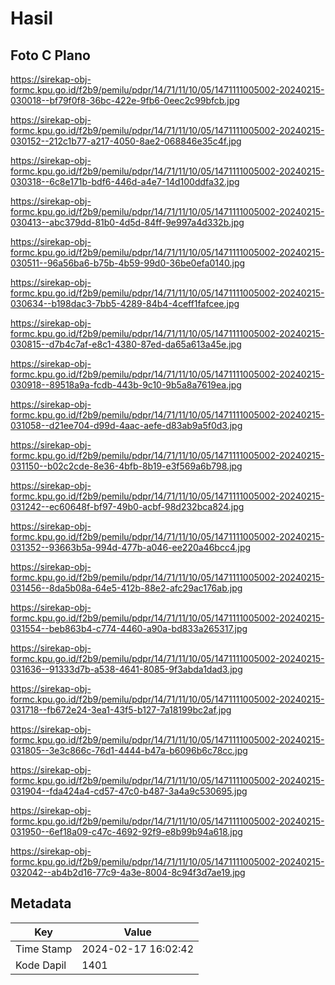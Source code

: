 # Hasil

## Foto C Plano

https://sirekap-obj-formc.kpu.go.id/f2b9/pemilu/pdpr/14/71/11/10/05/1471111005002-20240215-030018--bf79f0f8-36bc-422e-9fb6-0eec2c99bfcb.jpg

https://sirekap-obj-formc.kpu.go.id/f2b9/pemilu/pdpr/14/71/11/10/05/1471111005002-20240215-030152--212c1b77-a217-4050-8ae2-068846e35c4f.jpg

https://sirekap-obj-formc.kpu.go.id/f2b9/pemilu/pdpr/14/71/11/10/05/1471111005002-20240215-030318--6c8e171b-bdf6-446d-a4e7-14d100ddfa32.jpg

https://sirekap-obj-formc.kpu.go.id/f2b9/pemilu/pdpr/14/71/11/10/05/1471111005002-20240215-030413--abc379dd-81b0-4d5d-84ff-9e997a4d332b.jpg

https://sirekap-obj-formc.kpu.go.id/f2b9/pemilu/pdpr/14/71/11/10/05/1471111005002-20240215-030511--96a56ba6-b75b-4b59-99d0-36be0efa0140.jpg

https://sirekap-obj-formc.kpu.go.id/f2b9/pemilu/pdpr/14/71/11/10/05/1471111005002-20240215-030634--b198dac3-7bb5-4289-84b4-4ceff1fafcee.jpg

https://sirekap-obj-formc.kpu.go.id/f2b9/pemilu/pdpr/14/71/11/10/05/1471111005002-20240215-030815--d7b4c7af-e8c1-4380-87ed-da65a613a45e.jpg

https://sirekap-obj-formc.kpu.go.id/f2b9/pemilu/pdpr/14/71/11/10/05/1471111005002-20240215-030918--89518a9a-fcdb-443b-9c10-9b5a8a7619ea.jpg

https://sirekap-obj-formc.kpu.go.id/f2b9/pemilu/pdpr/14/71/11/10/05/1471111005002-20240215-031058--d21ee704-d99d-4aac-aefe-d83ab9a5f0d3.jpg

https://sirekap-obj-formc.kpu.go.id/f2b9/pemilu/pdpr/14/71/11/10/05/1471111005002-20240215-031150--b02c2cde-8e36-4bfb-8b19-e3f569a6b798.jpg

https://sirekap-obj-formc.kpu.go.id/f2b9/pemilu/pdpr/14/71/11/10/05/1471111005002-20240215-031242--ec60648f-bf97-49b0-acbf-98d232bca824.jpg

https://sirekap-obj-formc.kpu.go.id/f2b9/pemilu/pdpr/14/71/11/10/05/1471111005002-20240215-031352--93663b5a-994d-477b-a046-ee220a46bcc4.jpg

https://sirekap-obj-formc.kpu.go.id/f2b9/pemilu/pdpr/14/71/11/10/05/1471111005002-20240215-031456--8da5b08a-64e5-412b-88e2-afc29ac176ab.jpg

https://sirekap-obj-formc.kpu.go.id/f2b9/pemilu/pdpr/14/71/11/10/05/1471111005002-20240215-031554--beb863b4-c774-4460-a90a-bd833a265317.jpg

https://sirekap-obj-formc.kpu.go.id/f2b9/pemilu/pdpr/14/71/11/10/05/1471111005002-20240215-031636--91333d7b-a538-4641-8085-9f3abda1dad3.jpg

https://sirekap-obj-formc.kpu.go.id/f2b9/pemilu/pdpr/14/71/11/10/05/1471111005002-20240215-031718--fb672e24-3ea1-43f5-b127-7a18199bc2af.jpg

https://sirekap-obj-formc.kpu.go.id/f2b9/pemilu/pdpr/14/71/11/10/05/1471111005002-20240215-031805--3e3c866c-76d1-4444-b47a-b6096b6c78cc.jpg

https://sirekap-obj-formc.kpu.go.id/f2b9/pemilu/pdpr/14/71/11/10/05/1471111005002-20240215-031904--fda424a4-cd57-47c0-b487-3a4a9c530695.jpg

https://sirekap-obj-formc.kpu.go.id/f2b9/pemilu/pdpr/14/71/11/10/05/1471111005002-20240215-031950--6ef18a09-c47c-4692-92f9-e8b99b94a618.jpg

https://sirekap-obj-formc.kpu.go.id/f2b9/pemilu/pdpr/14/71/11/10/05/1471111005002-20240215-032042--ab4b2d16-77c9-4a3e-8004-8c94f3d7ae19.jpg


## Metadata

| Key        | Value               |
| ---------- | ------------------- |
| Time Stamp | 2024-02-17 16:02:42 |
| Kode Dapil | 1401                |



